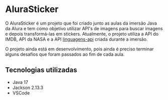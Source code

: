 # AluraSticker

O AluraSticker é um projeto que foi criado junto as aulas da imersão Java da Alura e tem como objetivo utilizar API's de imagens para buscar imagens e depois
transformá-las em stickers. Atualmente, o projeto utiliza a API do IMDB, API da NASA e a API [linguagens-api](https://github.com/BrunoReis25/api_imersao_java_alura) criada durante a imersão.

O projeto ainda está em desenvolvimento, pois ainda é preciso terminar alguns desafios que foram passados ao fim de cada aula.

## Tecnologias utilizadas
- Java 17
- Jackson 2.13.3
- VSCode
